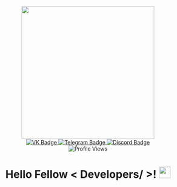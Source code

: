 <div id="header" align="center">
  <img src="https://media.giphy.com/media/bJ4TVNYNUympPgcpem/giphy.gif" width="350"/>
  <div id="badges">
  <a href="your-linkedin-URL">
    <img src="https://img.shields.io/badge/VKontakte-blue?style=for-the-badge&logo=vk&logoColor=white" alt="VK Badge"/>
  </a>
  <a href="your-youtube-URL">
    <img src="https://img.shields.io/badge/Telegram-black?style=for-the-badge&logo=telegram&logoColor=white" alt="Telegram Badge"/>
  </a>
  <a href="your-twitter-URL">
    <img src="https://img.shields.io/badge/Discord-purple?style=for-the-badge&logo=discord&logoColor=white" alt="Discord Badge"/>
  </a>
</div>
<img src="https://komarev.com/ghpvc/?username=TestDevelopeer&style=flat-square&color=blue" alt="Profile Views"/>
<h1>
  Hello Fellow < Developers/ >!
  <img src="https://media.giphy.com/media/hvRJCLFzcasrR4ia7z/giphy.gif" width="30px"/>
</h1>
</div>
